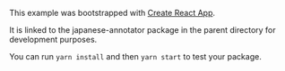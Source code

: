 This example was bootstrapped with [Create React App](https://github.com/facebook/create-react-app).

It is linked to the japanese-annotator package in the parent directory for development purposes.

You can run `yarn install` and then `yarn start` to test your package.

